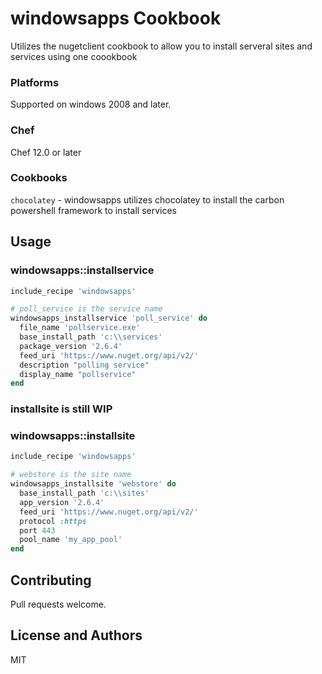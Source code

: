 # windowsapps Cookbook
Utilizes the nugetclient cookbook to allow you to install serveral sites and services using one coookbook

### Platforms

Supported on windows 2008 and later.

### Chef

Chef 12.0 or later

### Cookbooks
`chocolatey` - windowsapps utilizes chocolatey to install the carbon powershell framework to install services 

## Usage


### windowsapps::installservice

```ruby
include_recipe 'windowsapps'

# poll_service is the service name
windowsapps_installservice 'poll_service' do
  file_name 'pollservice.exe'
  base_install_path 'c:\\services'
  package_version '2.6.4'
  feed_uri 'https://www.nuget.org/api/v2/'
  description "polling service"
  display_name "pollservice"
end
```

### installsite is still WIP
### windowsapps::installsite

```ruby
include_recipe 'windowsapps'

# webstore is the site name
windowsapps_installsite 'webstore' do
  base_install_path 'c:\\sites'
  app_version '2.6.4'
  feed_uri 'https://www.nuget.org/api/v2/'
  protocol :https
  port 443
  pool_name 'my_app_pool'
end
```

## Contributing
Pull requests welcome.

## License and Authors
MIT
